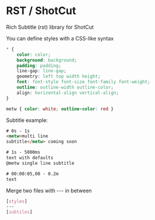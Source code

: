 # RST / ShotCut
Rich Subtitle (rst) library for ShotCut


You can define styles with a CSS-like syntax
```css
* { 
    color: color;
    background: background;
    padding: padding;
    line-gap: line-gap;
    geometry: left top width height;
    font: font-style font-size font-family font-weight; 
    outline: outline-width outline-color;
    align: horizontal-align vertical-align;
}

metw { color: white; outline-color: red }
```

Subtitle example:
```html
# 0s - 1s
<metw>multi line
subtitle</metw> coming soon 

# 1s - 5000ms
text with defaults
@metw single line subtitle

# 00:00:05,00 - 0.2m
text
```

Merge two files with --- in between
```css
[styles]
---
[subtiles]
```
